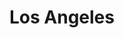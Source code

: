 ---
layout: location

title: Los Angeles
latitude: 34.05223
longitude: -118.24368
address: California

info: 3,857,799

tags:
- Dodgers
- Hollywoord
- Beaches

about: Los Angeles, officially the City of Los Angeles, often known by its initials L.A., is the most populous city in the U.S. state of California and the second-most populous in the United States, after New York City, with a population at the 2010 United States Census of 3,792,621. It has an area of 469 square miles (1,215 km2), and is located in Southern California.

---